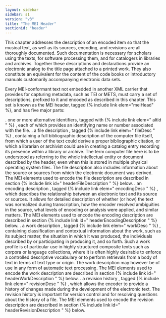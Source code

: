 ```yaml
---
layout: sidebar
sidebar: s1
version: "v3"
title: "The MEI Header"
sectionid: "header"
---
```


This chapter addresses the description of an encoded item so that the musical text,
as well as
its sources, encoding, and revisions are all thoroughly documented. Such documentation
is
necessary for scholars using the texts, for software processing them, and for catalogers
in
libraries and archives. Together these descriptions and declarations provide an electronic
analog to the title page attached to a printed work. They also constitute an equivalent
for the
content of the code books or introductory manuals customarily accompanying electronic
data
sets.

Every MEI-conformant text not embedded in another XML carrier that provides for capturing
metadata, such as TEI or METS, must carry a set of descriptions, prefixed to it and
encoded as
described in this chapter. This set is known as the MEI header, tagged {% include link elem="meiHead" %}, and has five major parts:

. one or more alternative identifiers, tagged with {% include link elem=" altId " %}
, each of which provides an identifying name or number associated with the file.
. a file description , tagged {% include link elem=" fileDesc " %} , containing a full
bibliographic description of the computer file itself, from which a user of the text
could derive a proper bibliographic citation, or which a librarian or archivist could
use in creating a catalog entry recording its presence within a library or archive.
The term computer file here is to be understood as referring to the whole intellectual
entity or document described by the header, even when this is stored in multiple physical
operating system files. The file description also includes information about the source
or sources from which the electronic document was derived. The MEI elements used to
encode the file description are described in section {% include link id=" headerFileDescription
" %} below.
. an encoding description , tagged {% include link elem=" encodingDesc " %} , which
describes the relationship between an electronic text and its source or sources. It
allows for detailed description of whether (or how) the text was normalized during
transcription, how the encoder resolved ambiguities in the source, what levels of
encoding or analysis were applied, and similar matters. The MEI elements used to encode
the encoding description are described in section {% include link id=" headerEncodingDescription
" %} below.
. a work description , tagged {% include link elem=" workDesc " %} , containing classification
and contextual information about the work, such as its subject matter, the situation
in which it was produced, the individuals described by or participating in producing
it, and so forth. Such a work profile is of particular use in highly structured composite
texts such as corpora or language collections, where it is often highly desirable
to enforce a controlled descriptive vocabulary or to perform retrievals from a body
of text in terms of text type or origin. The work description may however be of use
in any form of automatic text processing. The MEI elements used to encode the work
description are described in section {% include link id=" headerWorkDescription "
%} below.
. a revision history , tagged {% include link elem=" revisionDesc " %} , which allows
the encoder to provide a history of changes made during the development of the electronic
text. The revision history is important for version control and for resolving questions
about the history of a file. The MEI elements used to encode the revision description
are described in section {% include link id=" headerRevisionDescription " %} below.
